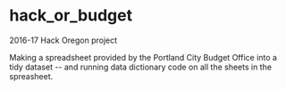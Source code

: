 # hack_or_budget
2016-17 Hack Oregon project

Making a spreadsheet provided by the Portland City Budget Office into a tidy dataset -- and running data dictionary code on all the sheets in the spreasheet.
